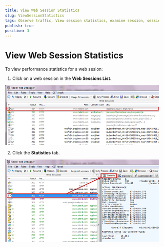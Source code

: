 ```yaml
---
title: View Web Session Statistics
slug: ViewSessionStatistics
tags: Observe traffic, View session statistics, examine session, session statistics, stats, HTTP session, https session, ftp session, requests, responses, size, performance
publish: true
position: 3
---
```


View Web Session Statistics
===========================
To view performance statistics for a web sesion:

1. Click on a web session in the **Web Sessions List**.

 ![Web Session List][1]

2. Click the **Statistics** tab.

 ![Statistics Tab][2]

[1]: ../../images/ViewSessionStatistics/SessionsList.png
[2]: ../../images/ViewSessionStatistics/Statistics.png